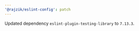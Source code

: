 ```yaml
---
'@rajzik/eslint-config': patch
---
```


Updated dependency `eslint-plugin-testing-library` to `7.13.3`.
